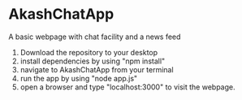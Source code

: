 AkashChatApp
============

A basic webpage with chat facility and a news feed

1. Download the repository to your desktop
2. install dependencies by using "npm install"
3. navigate to AkashChatApp from your terminal
4. run the app by using "node app.js"
5. open a browser and type "localhost:3000" to visit the webpage.
